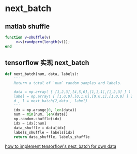 # next_batch

## matlab shuffle

```matlab
function v=shuffle(v)
     v=v(randperm(length(v)));
end
```

## tensorflow 实现 next_batch

```python
def next_batch(num, data, labels):
    '''
    Return a total of `num` random samples and labels.

    data = np.array( [ [1,2,3],[4,5,6],[1,1,1],[1,2,3] ] )
    label = np.array( [ [1,0,0],[0,1,0],[0,0,1],[1,0,0] ] )
    d , l = next_batch(2,data , label)
    '''
    idx = np.arange(0, len(data))
    num = min(num, len(data))
    np.random.shuffle(idx)
    idx = idx[:num]
    data_shuffle = data[idx]
    labels_shuffle = labels[idx]
    return data_shuffle, labels_shuffle
```

[how to implement tensorflow's next_batch for own data](https://stackoverflow.com/a/40995666)